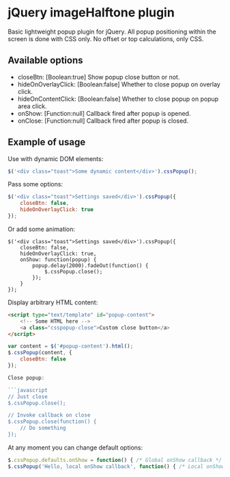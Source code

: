 # jQuery imageHalftone plugin

Basic lightweight popup plugin for jQuery. All popup positioning within the screen is done with CSS only. No offset or top calculations, only CSS.

## Available options

* closeBtn: [Boolean:true] Show popup close button or not.
* hideOnOverlayClick: [Boolean:false] Whether to close popup on overlay click.
* hideOnContentClick: [Boolean:false] Whether to close popup on popup area click.
* onShow: [Function:null] Callback fired after popup is opened.
* onClose: [Function:null] Callback fired after popup is closed.

## Example of usage

Use with dynamic DOM elements:

```javascript
$('<div class="toast">Some dynamic content</div>').cssPopup();
```

Pass some options:

```javascript
$('<div class="toast">Settings saved</div>').cssPopup({
    closeBtn: false,
    hideOnOverlayClick: true
});
```

Or add some animation:

```javasscript
$('<div class="toast">Settings saved</div>').cssPopup({
    closeBtn: false,
    hideOnOverlayClick: true,
    onShow: function(popup) {
        popup.delay(2000).fadeOut(function() {
            $.cssPopup.close();
        });
    }
});
```

Display arbitrary HTML content:

```html
<script type="text/template" id="popup-content">
    <!-- Some HTML here -->
    <a class="csspopup-close">Custom close button</a>
</script>
```
```javascript
var content = $('#popup-content').html();
$.cssPopup(content, {
    closeBtn: false
});

Close popup:

```javascript
// Just close
$.cssPopup.close();

// Invoke callback on close
$.cssPopup.close(function() {
    // Do something
});
```

At any moment you can change default options:

```javascript
$.cssPopup.defaults.onShow = function() { /* Global onShow callback */ };
$.cssPopup('Hello, local onShow callback', function() { /* Local onShow callback */ });
```